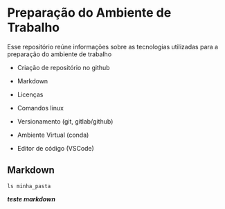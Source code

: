 # Preparação do Ambiente de Trabalho

Esse repositório reúne informações sobre as tecnologias utilizadas para a preparação do ambiente de trabalho

- Criação de repositório no github

- Markdown

- Licenças 

- Comandos linux

- Versionamento (git, gitlab/github)

- Ambiente Virtual (conda)

- Editor de código (VSCode)

## Markdown

```
ls minha_pasta
```

**_teste markdown_**
